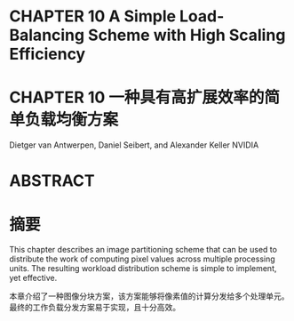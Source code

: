 # CHAPTER 10 A Simple Load-Balancing Scheme with High Scaling Efficiency
# CHAPTER 10 一种具有高扩展效率的简单负载均衡方案

Dietger van Antwerpen, Daniel Seibert, and Alexander Keller NVIDIA

# ABSTRACT
# 摘要

This chapter describes an image partitioning scheme that can be used to distribute the work of computing pixel values across multiple processing units. The resulting workload distribution scheme is simple to implement, yet effective.

本章介绍了一种图像分块方案，该方案能够将像素值的计算分发给多个处理单元。最终的工作负载分发方案易于实现，且十分高效。
